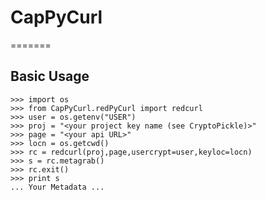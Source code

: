 # CapPyCurl
=======
## Basic Usage
    >>> import os
    >>> from CapPyCurl.redPyCurl import redcurl
    >>> user = os.getenv("USER")
    >>> proj = "<your project key name (see CryptoPickle)>"
    >>> page = "<your api URL>"
    >>> locn = os.getcwd()
    >>> rc = redcurl(proj,page,usercrypt=user,keyloc=locn)
    >>> s = rc.metagrab()
    >>> rc.exit()
    >>> print s
    ... Your Metadata ...
